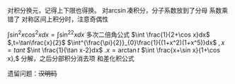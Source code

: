 对积分换元，记得上下限也得换。
对$\arcsin$凑积分，分子系数放到了分母
系数乘错了
对称区间上积分时，注意奇偶性

$\int \sin^2x\cos^2xdx=\int\sin^22xdx$  多次二倍角公式
$\int \frac{1}{2+\cos x}dx$ $,t=\tan\frac{x}{2}$
$\int^{\frac{\pi}{2}}_{0}\frac{1}{(1+x^2)(1+x^5)}dx$  $,x=tant$
$\int \frac{1}{\tan x-2}dx$ $.x=\arctan t$
$\int \frac{x+\sin x}{1+\cos x},$ 分解，之后分部积分消去项
和差化积公式

遗留问题：~~汉明码~~

